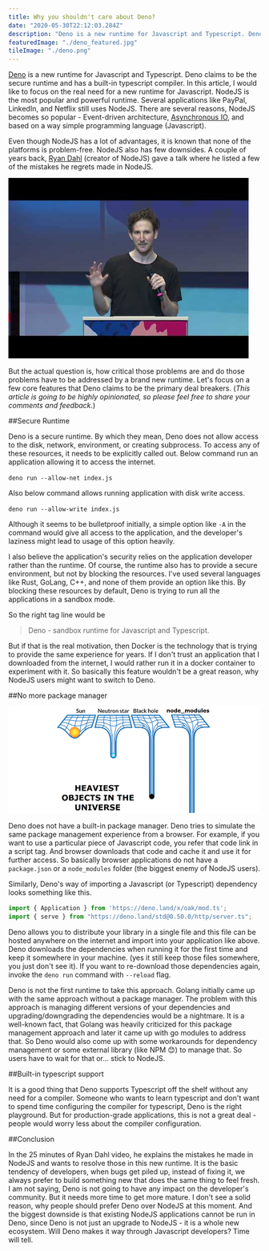 ```yaml
---
title: Why you shouldn't care about Deno?
date: "2020-05-30T22:12:03.284Z"
description: "Deno is a new runtime for Javascript and Typescript. Deno claims to be a secure runtime and has a built-in typescript compiler. In this article, I would like to focus on the real need for a new runtime for Javascript."
featuredImage: "./deno_featured.jpg"
tileImage: "./deno.png"
---
```


[Deno](https://deno.land/) is a new runtime for Javascript and Typescript. Deno claims to be the secure runtime and has a built-in typescript compiler. In this article, I would like to focus on the real need for a new runtime for Javascript. NodeJS is the most popular and powerful runtime. Several applications like PayPal, LinkedIn, and Netflix still uses NodeJS. There are several reasons, NodeJS becomes so popular - Event-driven architecture, [Asynchronous IO](https://www.jawahar.tech/blog/javascript-asynchronous-programming), and based on a way simple programming language (Javascript). 

Even though NodeJS has a lot of advantages, it is known that none of the platforms is problem-free. NodeJS also has few downsides. A couple of years back, [Ryan Dahl](https://github.com/ry) (creator of NodeJS) gave a talk where he listed a few of the mistakes he regrets made in NodeJS. 

[![10 Things I Regret About Node.js - Ryan Dahl - JSConf EU](./video_thumbnail.jpg)](http://www.youtube.com/watch?v=M3BM9TB-8yA "10 Things I Regret About Node.js - Ryan Dahl - JSConf EU")

But the actual question is, how critical those problems are and do those problems have to be addressed by a brand new runtime. Let's focus on a few core features that Deno claims to be the primary deal breakers. (*This article is going to be highly opinionated, so please feel free to share your comments and feedback.*)

##Secure Runtime

Deno is a secure runtime. By which they mean, Deno does not allow access to the disk, network, environment, or creating subprocess. To access any of these resources, it needs to be explicitly called out. Below command run an application allowing it to access the internet.

`deno run --allow-net index.js`

Also below command allows running application with disk write access.

`deno run --allow-write index.js`

Although it seems to be bulletproof initially, a simple option like `-A` in the command would give all access to the application, and the developer's laziness might lead to usage of this option heavily.

I also believe the application's security relies on the application developer rather than the runtime. Of course, the runtime also has to provide a secure environment, but not by blocking the resources. I've used several languages like Rust, GoLang, C++, and none of them provide an option like this. By blocking these resources by default, Deno is trying to run all the applications in a sandbox mode. 

So the right tag line would be 
> Deno - sandbox runtime for Javascript and Typescript. 
 
 But if that is the real motivation, then Docker is the technology that is trying to provide the same experience for years. If I don't trust an application that I downloaded from the internet, I would rather run it in a docker container to experiment with it. So basically this feature wouldn't be a great reason, why NodeJS users might want to switch to Deno.

##No more package manager

![alt text](./node_modules.png "Logo Title Text 1")

Deno does not have a built-in package manager. Deno tries to simulate the same package management experience from a browser. For example, if you want to use a particular piece of Javascript code, you refer that code link in a script tag. And browser downloads that code and cache it and use it for further access. So basically browser applications do not have a `package.json` or a `node_modules` folder (the biggest enemy of NodeJS users).

Similarly, Deno's way of importing a Javascript (or Typescript) dependency looks something like this.

```javascript
import { Application } from 'https://deno.land/x/oak/mod.ts';
import { serve } from "https://deno.land/std@0.50.0/http/server.ts";
```

Deno allows you to distribute your library in a single file and this file can be hosted anywhere on the internet and import into your application like above. Deno downloads the dependencies when running it for the first time and keep it somewhere in your machine. (yes it still keep those files somewhere, you just don't see it). If you want to re-download those dependencies again, invoke the `deno run` command with `--reload` flag. 

Deno is not the first runtime to take this approach. Golang initially came up with the same approach without a package manager. The problem with this approach is managing different versions of your dependencies and upgrading/downgrading the dependencies would be a nightmare. It is a well-known fact, that Golang was heavily criticized for this package management approach and later it came up with go modules to address that. So Deno would also come up with some workarounds for dependency management or some external library (like NPM 😊) to manage that. So users have to wait for that or... stick to NodeJS.

##Built-in typescript support

It is a good thing that Deno supports Typescript off the shelf without any need for a compiler. Someone who wants to learn typescript and don't want to spend time configuring the compiler for typescript, Deno is the right playground. But for production-grade applications, this is not a great deal - people would worry less about the compiler configuration.

##Conclusion

In the 25 minutes of Ryan Dahl video, he explains the mistakes he made in NodeJS and wants to resolve those in this new runtime. It is the basic tendency of developers, when bugs get piled up, instead of fixing it, we always prefer to build something new that does the same thing to feel fresh. I am not saying, Deno is not going to have any impact on the developer's community. But it needs more time to get more mature. I don't see a solid reason, why people should prefer Deno over NodeJS at this moment. And the biggest downside is that existing NodeJS applications cannot be run in Deno, since Deno is not just an upgrade to NodeJS - it is a whole new ecosystem. Will Deno makes it way through Javascript developers? Time will tell.




